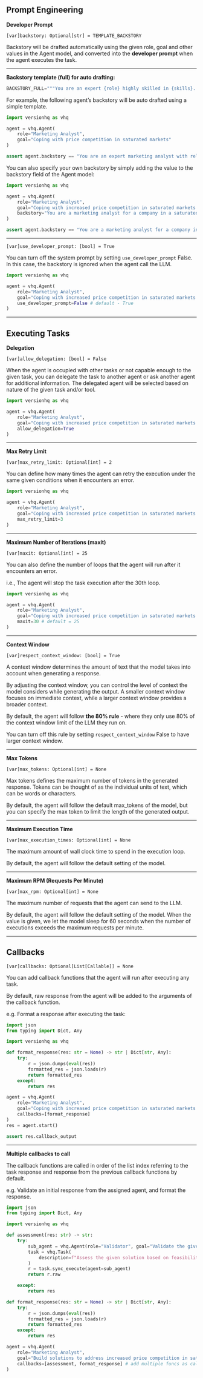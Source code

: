 
## Prompt Engineering

**Developer Prompt**

`[var]`<bold>`backstory: Optional[str] = TEMPLATE_BACKSTORY`<bold>

Backstory will be drafted automatically using the given role, goal and other values in the Agent model, and converted into the **developer prompt** when the agent executes the task.

<hr/>

**Backstory template (full) for auto drafting:**

```python
BACKSTORY_FULL="""You are an expert {role} highly skilled in {skills}. You have abilities to query relevant information from the given knowledge sources and use tools such as {tools}. Leveraging these, you will identify competitive solutions to achieve the following goal: {goal}."""
```

For example, the following agent’s backstory will be auto drafted using a simple template.

```python
import versionhq as vhq

agent = vhq.Agent(
	role="Marketing Analyst",
	goal="Coping with price competition in saturated markets"
)

assert agent.backstory == "You are an expert marketing analyst with relevant skills and abilities to query relevant information from the given knowledge sources. Leveraging these, you will identify competitive solutions to achieve the following goal: coping with price competition in saturated markets."
```

You can also specify your own backstory by simply adding the value to the backstory field of the Agent model:

```python
import versionhq as vhq

agent = vhq.Agent(
	role="Marketing Analyst",
	goal="Coping with increased price competition in saturated markets.",
    backstory="You are a marketing analyst for a company in a saturated market. The market is becoming increasingly price-competitive, and your company's profit margins are shrinking. Your primary goal is to develop and implement strategies to help your company maintain its market share and profitability in this challenging environment."
)

assert agent.backstory == "You are a marketing analyst for a company in a saturated market. The market is becoming increasingly price-competitive, and your company's profit margins are shrinking. Your primary goal is to develop and implement strategies to help your company maintain its market share and profitability in this challenging environment."
```
<hr />

`[var]`<bold>`use_developer_prompt: [bool] = True`</bold>

You can turn off the system prompt by setting `use_developer_prompt` False. In this case, the backstory is ignored when the agent call the LLM.

```python
import versionhq as vhq

agent = vhq.Agent(
	role="Marketing Analyst",
	goal="Coping with increased price competition in saturated markets.",
    use_developer_prompt=False # default - True
)
```

<hr >

## Executing Tasks

**Delegation**

`[var]`<bold>`allow_delegation: [bool] = False`</bold>

When the agent is occupied with other tasks or not capable enough to the given task, you can delegate the task to another agent or ask another agent for additional information. The delegated agent will be selected based on nature of the given task and/or tool.

```python
import versionhq as vhq

agent = vhq.Agent(
	role="Marketing Analyst",
	goal="Coping with increased price competition in saturated markets.",
	allow_delegation=True
)
```

<hr />

**Max Retry Limit**

`[var]`<bold>`max_retry_limit: Optional[int] = 2`</bold>

You can define how many times the agent can retry the execution under the same given conditions when it encounters an error.

```python
import versionhq as vhq

agent = vhq.Agent(
	role="Marketing Analyst",
	goal="Coping with increased price competition in saturated markets.",
	max_retry_limit=3
)
```

<hr />

**Maximum Number of Iterations (maxit)**

`[var]`<bold>`maxit: Optional[int] = 25`</bold>

You can also define the number of loops that the agent will run after it encounters an error.

i.e., The agent will stop the task execution after the 30th loop.

```python
import versionhq as vhq

agent = vhq.Agent(
	role="Marketing Analyst",
	goal="Coping with increased price competition in saturated markets.",
    maxit=30 # default = 25
)
```

<hr />

**Context Window**

`[var]`<bold>`respect_context_window: [bool] = True`</bold>

A context window determines the amount of text that the model takes into account when generating a response.

By adjusting the context window, you can control the level of context the model considers while generating the output. A smaller context window focuses on immediate context, while a larger context window provides a broader context.

By default, the agent will follow **the 80% rule** - where they only use 80% of the context window limit of the LLM they run on.

You can turn off this rule by setting `respect_context_window` False to have larger context window.


<hr />

**Max Tokens**

`[var]`<bold>`max_tokens: Optional[int] = None`</bold>

Max tokens defines the maximum number of tokens in the generated response. Tokens can be thought of as the individual units of text, which can be words or characters.

By default, the agent will follow the default max_tokens of the model, but you can specify the max token to limit the length of the generated output.


<hr />

**Maximum Execution Time**

`[var]`<bold>`max_execution_times: Optional[int] = None`</bold>

The maximum amount of wall clock time to spend in the execution loop.

By default, the agent will follow the default setting of the model.


<hr />

**Maximum RPM (Requests Per Minute)**

`[var]`<bold>`max_rpm: Optional[int] = None`</bold>

The maximum number of requests that the agent can send to the LLM.

By default, the agent will follow the default setting of the model. When the value is given, we let the model sleep for 60 seconds when the number of executions exceeds the maximum requests per minute.

<hr />


## Callbacks

`[var]`<bold>`callbacks: Optional[List[Callable]] = None`</bold>

You can add callback functions that the agent will run after executing any task.

By default, raw response from the agent will be added to the arguments of the callback function.

e.g. Format a response after executing the task:

```python
import json
from typing import Dict, Any

import versionhq as vhq

def format_response(res: str = None) -> str | Dict[str, Any]:
	try:
		r = json.dumps(eval(res))
		formatted_res = json.loads(r)
		return formatted_res
	except:
		return res

agent = vhq.Agent(
	role="Marketing Analyst",
	goal="Coping with increased price competition in saturated markets.",
	callbacks=[format_response]
)
res = agent.start()

assert res.callback_output
```

<hr />

**Multiple callbacks to call**

The callback functions are called in order of the list index referring to the task response and response from the previous callback functions by default.

e.g. Validate an initial response from the assigned agent, and format the response.

```python
import json
from typing import Dict, Any

import versionhq as vhq

def assessment(res: str) -> str:
    try:
        sub_agent = vhq.Agent(role="Validator", goal="Validate the given solutions.")
        task = vhq.Task(
            description=f"Assess the given solution based on feasibilities and fits to client's strategies, then refine the solution if necessary.\nSolution: {res}"
        )
        r = task.sync_execute(agent=sub_agent)
        return r.raw

    except:
        return res

def format_response(res: str = None) -> str | Dict[str, Any]:
    try:
        r = json.dumps(eval(res))
        formatted_res = json.loads(r)
        return formatted_res
    except:
        return res

agent = vhq.Agent(
    role="Marketing Analyst",
    goal="Build solutions to address increased price competition in saturated markets",
    callbacks=[assessment, format_response] # add multiple funcs as callbacks - executed in order of index
)
```
